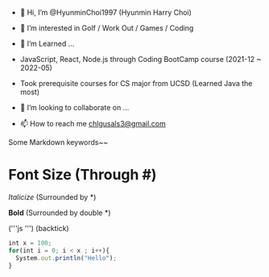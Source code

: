 - 👋 Hi, I’m @HyunminChoi1997 (Hyunmin Harry Choi)
- 👀 I’m interested in Golf / Work Out / Games / Coding
- 🌱 I’m Learned ... 
- JavaScript, React, Node.js through Coding BootCamp course (2021-12 ~ 2022-05)
- Took prerequisite courses for CS major from UCSD (Learned Java the most)



- 💞️ I’m looking to collaborate on ...
- 📫 How to reach me chlgusals3@gmail.com


<!---
HyunminChoi1997/HyunminChoi1997 is a ✨ special ✨ repository because its `README.md` (this file) appears on your GitHub profile.
You can click the Preview link to take a look at your changes.
--->



Some Markdown keywords~~

# Font Size (Through #)

*Italicize* (Surrounded by *)

**Bold** (Surrounded by double *)


('''js ''') (backtick)
```js
int x = 100;
for(int i = 0; i < x ; i++){
  System.out.println("Hello");
}
```
